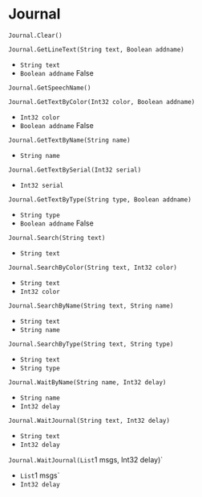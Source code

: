 # Journal

`Journal.Clear()`



`Journal.GetLineText(String text, Boolean addname)`

- `String text` 
- `Boolean addname` False

`Journal.GetSpeechName()`



`Journal.GetTextByColor(Int32 color, Boolean addname)`

- `Int32 color` 
- `Boolean addname` False

`Journal.GetTextByName(String name)`

- `String name` 

`Journal.GetTextBySerial(Int32 serial)`

- `Int32 serial` 

`Journal.GetTextByType(String type, Boolean addname)`

- `String type` 
- `Boolean addname` False

`Journal.Search(String text)`

- `String text` 

`Journal.SearchByColor(String text, Int32 color)`

- `String text` 
- `Int32 color` 

`Journal.SearchByName(String text, String name)`

- `String text` 
- `String name` 

`Journal.SearchByType(String text, String type)`

- `String text` 
- `String type` 

`Journal.WaitByName(String name, Int32 delay)`

- `String name` 
- `Int32 delay` 

`Journal.WaitJournal(String text, Int32 delay)`

- `String text` 
- `Int32 delay` 

`Journal.WaitJournal(List`1 msgs, Int32 delay)`

- `List`1 msgs` 
- `Int32 delay` 
